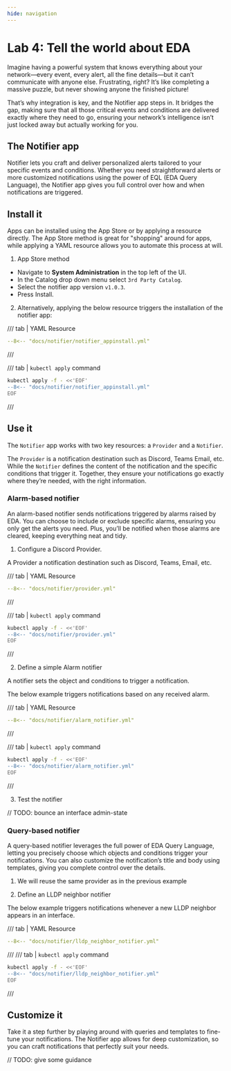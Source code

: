 ```yaml
---
hide: navigation
---
```


# Lab 4: Tell the world about EDA

Imagine having a powerful system that knows everything about your network—every event, every alert, all the fine details—but it can’t communicate with anyone else. Frustrating, right? It’s like completing a massive puzzle, but never showing anyone the finished picture!

That’s why integration is key, and the Notifier app steps in. It bridges the gap, making sure that all those critical events and conditions are delivered exactly where they need to go, ensuring your network’s intelligence isn’t just locked away but actually working for you.

## The Notifier app

Notifier lets you craft and deliver personalized alerts tailored to your specific events and conditions.
Whether you need straightforward alerts or more customized notifications using the power of EQL (EDA Query Language),
the Notifier app gives you full control over how and when notifications are triggered.

## Install it

Apps can be installed using the App Store or by applying a resource directly.
The App Store method is great for "shopping" around for apps, while applying a YAML resource allows you to automate this process at will.

1) App Store method

* Navigate to __System Administration__ in the top left of the UI.
* In the Catalog drop down menu select `3rd Party Catalog`.
* Select the notifier app version `v1.0.3`.
* Press Install.

2) Alternatively, applying the below resource triggers the installation of the notifier app:

/// tab | YAML Resource
```yaml
--8<-- "docs/notifier/notifier_appinstall.yml"
```
///

/// tab | `kubectl apply` command
```bash
kubectl apply -f - <<'EOF'
--8<-- "docs/notifier/notifier_appinstall.yml"
EOF
```
///

## Use it

The `Notifier` app works with two key resources: a `Provider` and a `Notifier`.

The `Provider` is a notification destination such as Discord, Teams Email, etc.
While the `Notifier` defines the content of the notification and the specific conditions that trigger it. Together, they ensure your notifications go exactly where they’re needed, with the right information.

### Alarm-based notifier

An alarm-based notifier sends notifications triggered by alarms raised by EDA. You can choose to include or exclude specific alarms, ensuring you only get the alerts you need. Plus, you’ll be notified when those alarms are cleared, keeping everything neat and tidy.

1) Configure a Discord Provider.

A Provider a notification destination such as Discord, Teams, Email, etc.

/// tab | YAML Resource
```yaml
--8<-- "docs/notifier/provider.yml"
```
///

/// tab | `kubectl apply` command
```bash
kubectl apply -f - <<'EOF'
--8<-- "docs/notifier/provider.yml"
EOF
```
///

2) Define a simple Alarm notifier

A notifier sets the object and conditions to trigger a notification.

The below example triggers notifications based on any received alarm.

/// tab | YAML Resource
```yaml
--8<-- "docs/notifier/alarm_notifier.yml"
```
///

/// tab | `kubectl apply` command
```bash
kubectl apply -f - <<'EOF'
--8<-- "docs/notifier/alarm_notifier.yml"
EOF
```
///

3) Test the notifier

// TODO: bounce an interface admin-state

### Query-based notifier

A query-based notifier leverages the full power of EDA Query Language, letting you precisely choose which objects and conditions trigger your notifications. You can also customize the notification’s title and body using templates, giving you complete control over the details.

1) We will reuse the same provider as in the previous example

2) Define an LLDP neighbor notifier

The below example triggers notifications whenever a new LLDP neighbor appears in an interface.

/// tab | YAML Resource
```yaml
--8<-- "docs/notifier/lldp_neighbor_notifier.yml"
```
///
/// tab | `kubectl apply` command
```bash
kubectl apply -f - <<'EOF'
--8<-- "docs/notifier/lldp_neighbor_notifier.yml"
EOF
```
///

## Customize it

Take it a step further by playing around with queries and templates to fine-tune your notifications.
The Notifier app allows for deep customization, so you can craft notifications that perfectly suit your needs.

// TODO: give some guidance 
